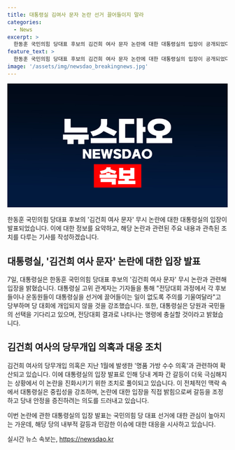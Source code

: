 ```yaml
---
title: 대통령실 김여사 문자 논란 선거 끌어들이지 말라
categories:
  - News
excerpt: >
  한동훈 국민의힘 당대표 후보의 김건희 여사 문자 논란에 대한 대통령실의 입장이 공개되었다. 대통령실은 전당대회 선거 과정에서 어떠한 개입과 간여도 없었으며, 앞으로도 그럴 것이 없다고 밝혔다. 또한 당원과 국민들의 선택에 충실할 것이라고 강조하며, 김 여사의 당무개입 의혹을 해소하기 위한 조치로 해석된다. 이번 입장 발표는 극심해진 당내 갈등을 진화시키고 의혹 확산을 차단하기 위한 것으로 보인다.
feature_text: >
  한동훈 국민의힘 당대표 후보의 김건희 여사 문자 논란에 대한 대통령실의 입장이 공개되었다. 대통령실은 전당대회 선거 과정에서 어떠한 개입과 간여도 없었으며, 앞으로도 그럴 것이 없다고 밝혔다. 또한 당원과 국민들의 선택에 충실할 것이라고 강조하며, 김 여사의 당무개입 의혹을 해소하기 위한 조치로 해석된다. 이번 입장 발표는 극심해진 당내 갈등을 진화시키고 의혹 확산을 차단하기 위한 것으로 보인다.
image: '/assets/img/newsdao_breakingnews.jpg'
---
```


<p><img src="/assets/img/newsdao_breakingnews.jpg" alt="ranknews 속보" /></p>

<p>한동훈 국민의힘 당대표 후보의 '김건희 여사 문자' 무시 논란에 대한 대통령실의 입장이 발표되었습니다. 이에 대한 정보를 요약하고, 해당 논란과 관련된 주요 내용과 관측된 조치를 다루는 기사를 작성하겠습니다. </p>

<h2 data-ke-size="size26">대통령실, '김건희 여사 문자' 논란에 대한 입장 발표</h2>

<p data-ke-size="size16">7일, 대통령실은 한동훈 국민의힘 당대표 후보의 '김건희 여사 문자' 무시 논란과 관련해 입장을 밝혔습니다. 대통령실 고위 관계자는 기자들을 통해 "전당대회 과정에서 각 후보들이나 운동원들이 대통령실을 선거에 끌어들이는 일이 없도록 주의를 기울여달라"고 당부하며 당 대회에 개입되지 않을 것을 강조했습니다. 또한, 대통령실은 당원과 국민들의 선택을 기다리고 있으며, 전당대회 결과로 나타나는 명령에 충실할 것이라고 밝혔습니다.</p>

<h2 data-ke-size="size26">김건희 여사의 당무개입 의혹과 대응 조치</h2>

<p data-ke-size="size16">김건희 여사의 당무개입 의혹은 지난 1월에 발생한 '명품 가방 수수 의혹'과 관련하여 확산되고 있습니다. 이에 대통령실의 입장 발표로 인해 당내 계파 간 갈등이 더욱 극심해지는 상황에서 이 논란을 진화시키기 위한 조치로 풀이되고 있습니다. 이 전체적인 맥락 속에서 대통령실은 중립성을 강조하며, 논란에 대한 입장을 직접 밝힘으로써 갈등을 조정하고 당내 안정을 증진하려는 의도를 드러내고 있습니다.</p>

<p>이번 논란에 관한 대통령실의 입장 발표는 국민의힘 당 대표 선거에 대한 관심이 높아지는 가운데, 해당 당의 내부적 갈등과 민감한 이슈에 대한 대응을 시사하고 있습니다.</p>
실시간 뉴스 속보는, <a href="https://newsdao.kr" rel="dofollow">https://newsdao.kr</a>


